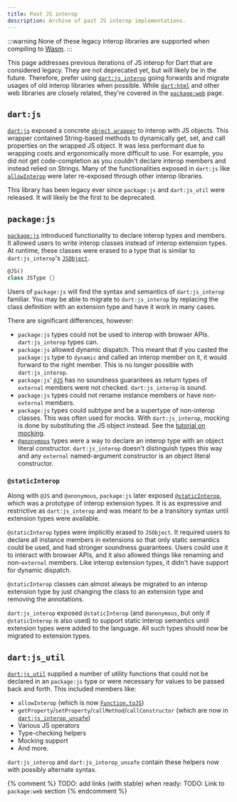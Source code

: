 ```yaml
---
title: Past JS interop
description: Archive of past JS interop implementations.
---
```


:::warning
None of these legacy interop libraries are supported when compiling to [Wasm][].
:::

This page addresses previous iterations of JS interop for Dart that are
considered legacy. They are not deprecated yet, but will likely be in the
future. Therefore, prefer using [`dart:js_interop`] going forwards and migrate
usages of old interop libraries when possible. While [`dart:html`] and other web
libraries are closely related, they're covered in the [`package:web`] page.

## `dart:js`

[`dart:js`] exposed a concrete [`object wrapper`] to interop with JS objects.
This wrapper contained String-based methods to dynamically get, set, and call
properties on the wrapped JS object. It was less performant due to wrapping
costs and ergonomically more difficult to use. For example, you did not get
code-completion as you couldn't declare interop members and instead relied on
Strings. Many of the functionalities exposed in `dart:js` like [`allowInterop`]
were later re-exposed through other interop libraries.

This library has been legacy ever since `package:js` and `dart:js_util` were
released. It will likely be the first to be deprecated.

## `package:js`

[`package:js`] introduced functionality to declare interop types and members.
It allowed users to write interop classes instead of interop extension types. At
runtime, these classes were erased to a type that is similar to
`dart:js_interop`'s [`JSObject`].

```dart
@JS()
class JSType {}
```

Users of `package:js` will find the syntax and semantics of `dart:js_interop`
familiar. You may be able to migrate to `dart:js_interop` by replacing the class
definition with an extension type and have it work in many cases.

There are significant differences, however:

- `package:js` types could not be used to interop with browser APIs.
  `dart:js_interop` types can.
- `package:js` allowed dynamic dispatch. This meant that if you casted the
  `package:js` type to `dynamic` and called an interop member on it, it would
  forward to the right member. This is no longer possible with
  `dart:js_interop`.
- `package:js`' [`@JS`] has no soundness guarantees as return types of
  `external` members were not checked. `dart:js_interop` is sound.
- `package:js` types could not rename instance members or have non-`external`
  members.
- `package:js` types could subtype and be a supertype of non-interop classes.
  This was often used for mocks. With `dart:js_interop`, mocking is done by
  substituting the JS object instead. See the [tutorial on mocking].
- [`@anonymous`] types were a way to declare an interop type with an object
  literal constructor. `dart:js_interop` doesn't distinguish types this way and
  any `external` named-argument constructor is an object literal constructor.

### `@staticInterop`

Along with `@JS` and `@anonymous`, `package:js` later exposed
[`@staticInterop`], which was a prototype of interop extension types. It is as
expressive and restrictive as `dart:js_interop` and was meant to be a
transitory syntax until extension types were available.

`@staticInterop` types were implicitly erased to `JSObject`. It required users
to declare all instance members in extensions so that only static semantics
could be used, and had stronger soundness guarantees. Users could use it to
interact with browser APIs, and it also allowed things like renaming and
non-`external` members. Like interop extension types, it didn't have support for
dynamic dispatch.

`@staticInterop` classes can almost always be migrated to an interop extension
type by just changing the class to an extension type and removing the
annotations.

`dart:js_interop` exposed `@staticInterop` (and `@anonymous`, but only if
`@staticInterop` is also used) to support static interop semantics until
extension types were added to the language. All such types should now be
migrated to extension types.

## `dart:js_util`

[`dart:js_util`] supplied a number of utility functions that could not be
declared in an `package:js` type or were necessary for values to be passed back
and forth. This included members like:

- `allowInterop` (which is now [`Function.toJS`])
- `getProperty`/`setProperty`/`callMethod`/`callConstructor` (which are now in
  [`dart:js_interop_unsafe`])
- Various JS operators
- Type-checking helpers
- Mocking support
- And more.

`dart:js_interop` and `dart:js_interop_unsafe` contain these helpers now with
possibly alternate syntax.

{% comment %}
TODO: add links (with stable) when ready:
TODO: Link to `package:web` section
{% endcomment %}

[`dart:js_interop`]: {{site.dart-api}}/dart-js_interop/dart-js_interop-library.html
[`dart:html`]: {{site.dart-api}}/dart-html/dart-html-library.html
[`package:web`]: /interop/js-interop/package-web
[`dart:js`]: {{site.dart-api}}/dart-js/dart-js-library.html
[`object wrapper`]: {{site.dart-api}}/dart-js/JsObject-class.html
[`allowInterop`]: {{site.dart-api}}/dart-js_util/allowInterop.html
[`package:js`]: {{site.pub-pkg}}/js
[`JSObject`]: {{site.dart-api}}/dart-js_interop/JSObject-extension-type.html
[`@JS`]: {{site.repo.dart.sdk}}/blob/main/sdk/lib/js/_js_annotations.dart#L11
[tutorial on mocking]: /interop/js-interop/mock
[`@anonymous`]: {{site.repo.dart.sdk}}/blob/main/sdk/lib/js/_js_annotations.dart#L40
[`@staticInterop`]: {{site.repo.dart.sdk}}/blob/main/sdk/lib/js/_js_annotations.dart#L48
[`dart:js_util`]: {{site.dart-api}}/dart-js_util/dart-js_util-library.html
[`Function.toJS`]: {{site.dart-api}}/dart-js_interop/FunctionToJSExportedDartFunction/toJS.html
[`dart:js_interop_unsafe`]: {{site.dart-api}}/dart-js_interop_unsafe/dart-js_interop_unsafe-library.html
[Wasm]: /web/wasm
